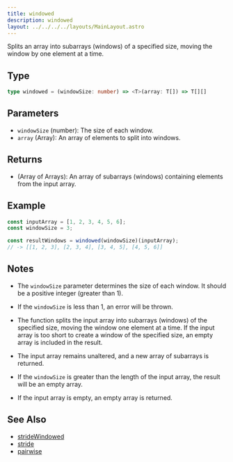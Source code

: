 ```yaml
---
title: windowed
description: windowed
layout: ../../../../layouts/MainLayout.astro
---
```

Splits an array into subarrays (windows) of a specified size, 
moving the window by one element at a time.
## Type

```ts
type windowed = (windowSize: number) => <T>(array: T[]) => T[][]
```

## Parameters

- `windowSize` (number): The size of each window.
- `array` (Array): An array of elements to split into windows.

## Returns

- (Array of Arrays): An array of subarrays (windows) containing 
elements from the input array.

## Example

```ts
const inputArray = [1, 2, 3, 4, 5, 6];
const windowSize = 3;

const resultWindows = windowed(windowSize)(inputArray);
// -> [[1, 2, 3], [2, 3, 4], [3, 4, 5], [4, 5, 6]]
```

## Notes

- The `windowSize` parameter determines the size of each window. 
It should be a positive integer (greater than 1).
- If the `windowSize` is less than 1, an error will be thrown.

- The function splits the input array into subarrays (windows) 
of the specified size, moving the window one element at a time. 
If the input array is too short to create a window of the specified 
size, an empty array is included in the result.

- The input array remains unaltered, and a new array of subarrays 
is returned.

- If the `windowSize` is greater than the length of the input array, 
the result will be an empty array.

- If the input array is empty, an empty array is returned.



## See Also

- [strideWindowed](../strideWindowed)
- [stride](../stride)
- [pairwise](../pairwise)
